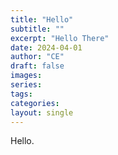 ```yaml
---
title: "Hello"
subtitle: ""
excerpt: "Hello There"
date: 2024-04-01
author: "CE"
draft: false
images:
series:
tags:
categories:
layout: single
---
```

Hello.

